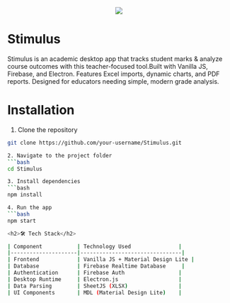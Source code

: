 <p align="center"><img src="https://socialify.git.ci/PranjalSh-10/Stimulus/image?language=1&name=1&owner=1&theme=Light"></p>

# Stimulus
Stimulus is an academic desktop app that tracks student marks &amp; analyze course outcomes with this teacher-focused tool.Built with Vanilla JS, Firebase, and Electron. Features Excel imports, dynamic charts, and PDF reports. Designed for educators needing simple, modern grade analysis.

# Installation

1. Clone the repository
```bash
git clone https://github.com/your-username/Stimulus.git

2. Navigate to the project folder
```bash
cd Stimulus

3. Install dependencies
```bash
npm install

4. Run the app
```bash
npm start

<h2>🛠 Tech Stack</h2>

| Component           | Technology Used               |
|---------------------|--------------------------------|
| Frontend            | Vanilla JS + Material Design Lite |
| Database            | Firebase Realtime Database     |
| Authentication      | Firebase Auth                 |
| Desktop Runtime     | Electron.js                   |
| Data Parsing        | SheetJS (XLSX)                |
| UI Components       | MDL (Material Design Lite)    |
